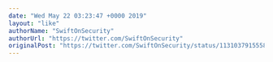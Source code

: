 ```yaml
---
date: "Wed May 22 03:23:47 +0000 2019"
layout: "like"
authorName: "SwiftOnSecurity"
authorUrl: "https://twitter.com/SwiftOnSecurity"
originalPost: "https://twitter.com/SwiftOnSecurity/status/1131037915558105089"
---
```

